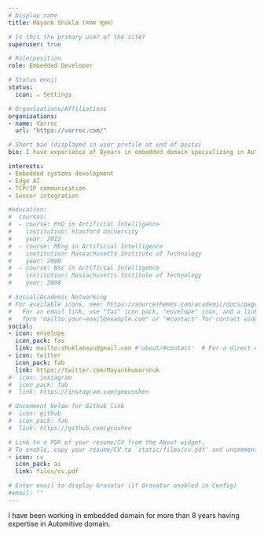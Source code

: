 ```yaml
---
# Display name
title: Mayank Shukla (मयंक शुक्ल)

# Is this the primary user of the site?
superuser: true

# Role/position
role: Embedded Developer

# Status emoji
status:
  icon: ☕️ Settings

# Organizations/Affiliations
organizations:
- name: Varroc
  url: "https://varroc.com/"

# Short bio (displayed in user profile at end of posts)
bio: I have experience of 8years in embedded domain specializing in Automotive Domain.

interests:
- Embedded systems development
- Edge AI
- TCP/IP communication
- Sensor integration

#education:
#  courses:
#  - course: PhD in Artificial Intelligence
#    institution: Stanford University
#    year: 2012
#  - course: MEng in Artificial Intelligence
#    institution: Massachusetts Institute of Technology
#    year: 2009
#  - course: BSc in Artificial Intelligence
#    institution: Massachusetts Institute of Technology
#    year: 2008

# Social/Academic Networking
# For available icons, see: https://sourcethemes.com/academic/docs/page-builder/#icons
#   For an email link, use "fas" icon pack, "envelope" icon, and a link in the
#   form "mailto:your-email@example.com" or "#contact" for contact widget.
social:
- icon: envelope
  icon_pack: fas
  link: mailto:shuklamayu@gmail.com #'about/#contact'  # For a direct email link, use "mailto:test@example.org".
- icon: twitter
  icon_pack: fab
  link: https://twitter.com/Mayankkumarshuk
#- icon: instagram
#  icon_pack: fab
#  link: https://instagram.com/geocushen

# Uncomment below for Github link
#- icon: github
#  icon_pack: fab
#  link: https://github.com/gcushen

# Link to a PDF of your resume/CV from the About widget.
# To enable, copy your resume/CV to `static/files/cv.pdf` and uncomment the lines below.
- icon: cv
  icon_pack: ai
  link: files/cv.pdf

# Enter email to display Gravatar (if Gravatar enabled in Config)
#email: ""
---
```


I have been working in embedded domain for more than 8 years having expertise in Automitive domain.
